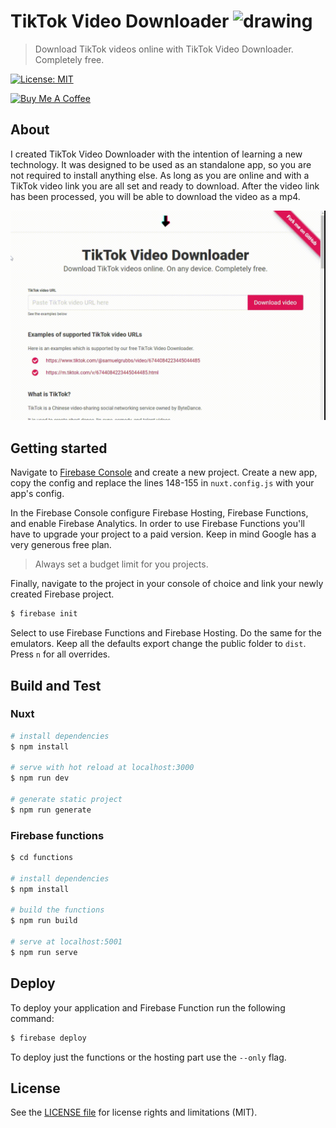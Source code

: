 # TikTok Video Downloader <img src="https://nuxtjs.org/logos/built-with-nuxt.svg" alt="drawing" width="200"/>

> Download TikTok videos online with TikTok Video Downloader. Completely free.

[![License: MIT](https://img.shields.io/badge/License-MIT-yellow.svg)](https://opensource.org/licenses/MIT)

<a href="https://www.buymeacoffee.com/zanozbot">
  <img alt="Buy Me A Coffee" src="https://www.buymeacoffee.com/assets/img/custom_images/yellow_img.png" style="height: auto !important; width: auto !important;" />
</a>

## About

I created TikTok Video Downloader with the intention of learning a new technology.
It was designed to be used as an standalone app, so you are not required to install anything else.
As long as you are online and with a TikTok video link you are all set and ready to download.
After the video link has been processed, you will be able to download the video as a mp4.

![TikTok Downloader showcase](.images/showcase.gif)

## Getting started

Navigate to [Firebase Console](https://console.firebase.google.com/) and create a new project.
Create a new app, copy the config and replace the lines 148-155 in `nuxt.config.js` with your app's config.

In the Firebase Console configure Firebase Hosting, Firebase Functions, and enable Firebase Analytics. In order to use Firebase Functions you'll have to upgrade your project to a paid version. Keep in mind Google has a very generous free plan.

> Always set a budget limit for you projects.

Finally, navigate to the project in your console of choice and link your newly created Firebase project.

```bash
$ firebase init
```

Select to use Firebase Functions and Firebase Hosting. Do the same for the emulators. Keep all the defaults export change the public folder to `dist`. Press `n` for all overrides.

## Build and Test

### Nuxt

```bash
# install dependencies
$ npm install

# serve with hot reload at localhost:3000
$ npm run dev

# generate static project
$ npm run generate
```

### Firebase functions

```bash
$ cd functions

# install dependencies
$ npm install

# build the functions
$ npm run build

# serve at localhost:5001
$ npm run serve
```

## Deploy

To deploy your application and Firebase Function run the following command:

```bash
$ firebase deploy
```

To deploy just the functions or the hosting part use the `--only` flag.

## License

See the [LICENSE file](LICENSE.md) for license rights and limitations (MIT).
